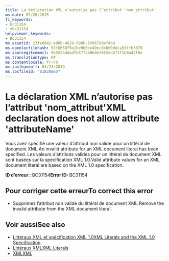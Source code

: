 ```yaml
---
title: La déclaration XML n’autorise pas l’attribut 'nom_attribut'
ms.date: 07/20/2015
f1_keywords:
- bc31154
- vbc31154
helpviewer_keywords:
- BC31154
ms.assetid: 23fe6642-ed8b-4629-998b-6f06799ef4b8
ms.openlocfilehash: 93f865075e2be9b0ce49ec9cb00ddca55ffb3076
ms.sourcegitcommit: 9b552addadfb57fab0b9e7852ed4f1f1b8a42f8e
ms.translationtype: HT
ms.contentlocale: fr-FR
ms.lasthandoff: 04/23/2019
ms.locfileid: "61828865"
---
```

# <a name="xml-declaration-does-not-allow-attribute-attributename"></a><span data-ttu-id="e92bd-102">La déclaration XML n’autorise pas l’attribut 'nom_attribut'</span><span class="sxs-lookup"><span data-stu-id="e92bd-102">XML declaration does not allow attribute 'attributeName'</span></span>
<span data-ttu-id="e92bd-103">Vous avez spécifié une valeur d’attribut non valide pour un littéral de document XML.</span><span class="sxs-lookup"><span data-stu-id="e92bd-103">An invalid attribute for an XML document literal has been specified.</span></span> <span data-ttu-id="e92bd-104">Les valeurs d’attributs valides pour un littéral de document XML sont basées sur la spécification XML 1.0.</span><span class="sxs-lookup"><span data-stu-id="e92bd-104">Valid attribute values for an XML document literal are based on the XML 1.0 specification.</span></span>  
  
 <span data-ttu-id="e92bd-105">**ID d’erreur :** BC31154</span><span class="sxs-lookup"><span data-stu-id="e92bd-105">**Error ID:** BC31154</span></span>  
  
## <a name="to-correct-this-error"></a><span data-ttu-id="e92bd-106">Pour corriger cette erreur</span><span class="sxs-lookup"><span data-stu-id="e92bd-106">To correct this error</span></span>  
  
- <span data-ttu-id="e92bd-107">Supprimez l’attribut non valide du littéral de document XML.</span><span class="sxs-lookup"><span data-stu-id="e92bd-107">Remove the invalid attribute from the XML document literal.</span></span>  
  
## <a name="see-also"></a><span data-ttu-id="e92bd-108">Voir aussi</span><span class="sxs-lookup"><span data-stu-id="e92bd-108">See also</span></span>

- [<span data-ttu-id="e92bd-109">Littéraux XML et spécification XML 1.0</span><span class="sxs-lookup"><span data-stu-id="e92bd-109">XML Literals and the XML 1.0 Specification</span></span>](../../visual-basic/programming-guide/language-features/xml/xml-literals-and-the-xml-1-0-specification.md)
- [<span data-ttu-id="e92bd-110">Littéraux XML</span><span class="sxs-lookup"><span data-stu-id="e92bd-110">XML Literals</span></span>](../../visual-basic/language-reference/xml-literals/index.md)
- [<span data-ttu-id="e92bd-111">XML</span><span class="sxs-lookup"><span data-stu-id="e92bd-111">XML</span></span>](../../visual-basic/programming-guide/language-features/xml/index.md)
